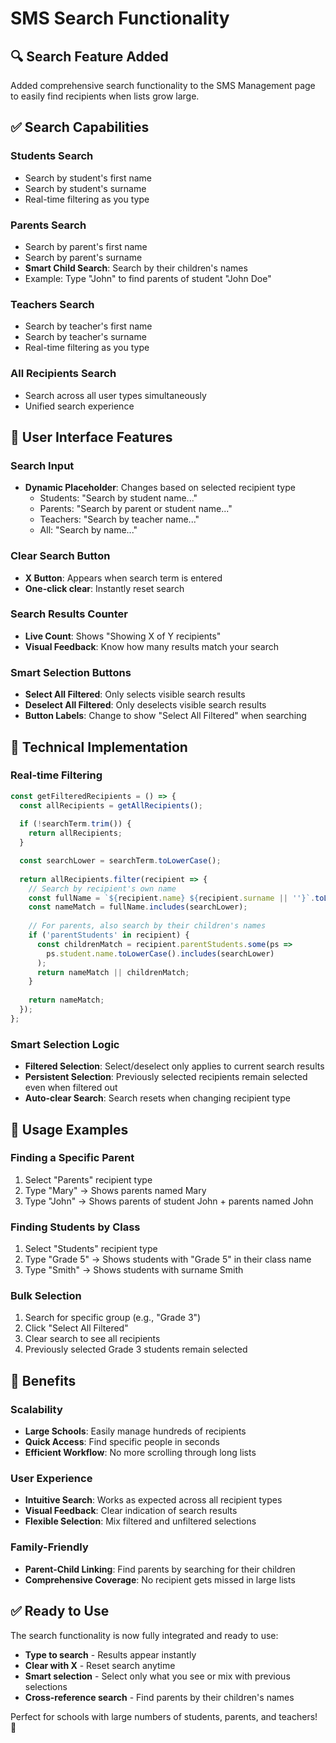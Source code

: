 # SMS Search Functionality

## 🔍 **Search Feature Added**
Added comprehensive search functionality to the SMS Management page to easily find recipients when lists grow large.

## ✅ **Search Capabilities**

### **Students Search**
- Search by student's first name
- Search by student's surname
- Real-time filtering as you type

### **Parents Search**
- Search by parent's first name
- Search by parent's surname
- **Smart Child Search**: Search by their children's names
- Example: Type "John" to find parents of student "John Doe"

### **Teachers Search**
- Search by teacher's first name
- Search by teacher's surname
- Real-time filtering as you type

### **All Recipients Search**
- Search across all user types simultaneously
- Unified search experience

## 🎯 **User Interface Features**

### **Search Input**
- **Dynamic Placeholder**: Changes based on selected recipient type
  - Students: "Search by student name..."
  - Parents: "Search by parent or student name..."
  - Teachers: "Search by teacher name..."
  - All: "Search by name..."

### **Clear Search Button**
- **X Button**: Appears when search term is entered
- **One-click clear**: Instantly reset search

### **Search Results Counter**
- **Live Count**: Shows "Showing X of Y recipients"
- **Visual Feedback**: Know how many results match your search

### **Smart Selection Buttons**
- **Select All Filtered**: Only selects visible search results
- **Deselect All Filtered**: Only deselects visible search results
- **Button Labels**: Change to show "Select All Filtered" when searching

## 🔧 **Technical Implementation**

### **Real-time Filtering**
```typescript
const getFilteredRecipients = () => {
  const allRecipients = getAllRecipients();
  
  if (!searchTerm.trim()) {
    return allRecipients;
  }

  const searchLower = searchTerm.toLowerCase();
  
  return allRecipients.filter(recipient => {
    // Search by recipient's own name
    const fullName = `${recipient.name} ${recipient.surname || ''}`.toLowerCase();
    const nameMatch = fullName.includes(searchLower);
    
    // For parents, also search by their children's names
    if ('parentStudents' in recipient) {
      const childrenMatch = recipient.parentStudents.some(ps => 
        ps.student.name.toLowerCase().includes(searchLower)
      );
      return nameMatch || childrenMatch;
    }
    
    return nameMatch;
  });
};
```

### **Smart Selection Logic**
- **Filtered Selection**: Select/deselect only applies to current search results
- **Persistent Selection**: Previously selected recipients remain selected even when filtered out
- **Auto-clear Search**: Search resets when changing recipient type

## 📱 **Usage Examples**

### **Finding a Specific Parent**
1. Select "Parents" recipient type
2. Type "Mary" → Shows parents named Mary
3. Type "John" → Shows parents of student John + parents named John

### **Finding Students by Class**
1. Select "Students" recipient type  
2. Type "Grade 5" → Shows students with "Grade 5" in their class name
3. Type "Smith" → Shows students with surname Smith

### **Bulk Selection**
1. Search for specific group (e.g., "Grade 3")
2. Click "Select All Filtered" 
3. Clear search to see all recipients
4. Previously selected Grade 3 students remain selected

## 🎉 **Benefits**

### **Scalability**
- **Large Schools**: Easily manage hundreds of recipients
- **Quick Access**: Find specific people in seconds
- **Efficient Workflow**: No more scrolling through long lists

### **User Experience**
- **Intuitive Search**: Works as expected across all recipient types
- **Visual Feedback**: Clear indication of search results
- **Flexible Selection**: Mix filtered and unfiltered selections

### **Family-Friendly**
- **Parent-Child Linking**: Find parents by searching for their children
- **Comprehensive Coverage**: No recipient gets missed in large lists

## ✅ **Ready to Use**
The search functionality is now fully integrated and ready to use:

- **Type to search** - Results appear instantly
- **Clear with X** - Reset search anytime  
- **Smart selection** - Select only what you see or mix with previous selections
- **Cross-reference search** - Find parents by their children's names

Perfect for schools with large numbers of students, parents, and teachers! 🎉